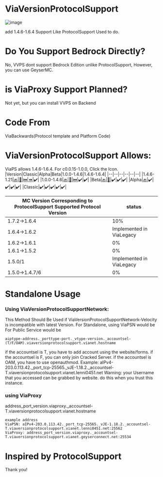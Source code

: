 # ViaVersionProtocolSupport
![image](https://github.com/user-attachments/assets/286e9bf8-63c5-4208-83e8-34afa77ac676)

add 1.4.6-1.6.4 Support Like ProtocolSupport Used to do.

# Do You Support Bedrock Directly?
No, VVPS dont support Bedrock Edition unlike ProtocolSupport, However, you can use GeyserMC.

# is ViaProxy Support Planned?
Not yet, but you can install VVPS on Backend

# Code From
ViaBackwards(Protocol template and Platform Code)
# ViaVersionProtocolSupport Allows:
ViaPS allows 1.4.6-1.6.4.
For c0.0.15-1.0.0, Click the Icon.
|Version|Classic|Alpha|Beta|1.0.0-1.4.6|1.4.6-1.6.4|
|--|--|--|--|--|--|
|1.4.6-1.21|[🔙](https://github.com/GAME-CLI-SRV-DEV/ViaVersionProtocolSupport-HyperRewind)|[🔄](https://github.com/GAME-CLI-SRV-DEV/ViaVersionProtocolSupport-SuperRewind)|[⏮️](https://github.com/GAME-CLI-SRV-DEV/ViaVersionProtocolSupport-Rewind)|[⏪](https://github.com/GAME-CLI-SRV-DEV/ViaVersionProtocolSupport-Backwards)|✔️|
|1.0.0-1.4.6|[🔙](https://github.com/GAME-CLI-SRV-DEV/ViaVersionProtocolSupport-HyperRewind)|[🔄](https://github.com/GAME-CLI-SRV-DEV/ViaVersionProtocolSupport-SuperRewind)|[⏮️](https://github.com/GAME-CLI-SRV-DEV/ViaVersionProtocolSupport-Rewind)|✔️|✔️|
|Beta|[🔙](https://github.com/GAME-CLI-SRV-DEV/ViaVersionProtocolSupport-HyperRewind)|[🔄](https://github.com/GAME-CLI-SRV-DEV/ViaVersionProtocolSupport-SuperRewind)|✔️|✔️|✔️|
|Alpha|[🔙](https://github.com/GAME-CLI-SRV-DEV/ViaVersionProtocolSupport-HyperRewind)|✔️|✔️|✔️|✔️|
|Classic|✔️|✔️|✔️|✔️|✔️|

|MC Version Corresponding to ProtocolSupport Supported Protocol Version|status|
|--|--|
|1.7.2->1.6.4|10%|
|1.6.4->1.6.2|Implemented in ViaLegacy|
|1.6.2->1.6.1|0%|
|1.6.1->1.5.2|0%|
|1.5.0/1|Implemented in ViaLegacy|
|1.5.0->1.4.7/6|0%|

# Standalone Usage
### Using ViaVersionProtocolSupportNetwork:
This Method Should Be Used if ViaVersionProtocolSupportNetwork-Velocity is incompatible with latest Version.
For Standalone, using ViaPSN would be For Public Service would be
```
aiptype-address._porttype-port._vtype-version._accountsel-(T/F/OAM).viaversionprotocolsupport.vianet.hostname
```
if the accountsel is T, you have to add account using the website/forms.
if the accountsel is F, you can only join Cracked Server.
if the accountsel is OAM, you have to use openauthmod.
Example:
aIPv4-203.0.113.42._port_tcp-25565._vJE-1.18.2._accountsel-T.viaversionprotocolsupport.vianet.lenni0451.net
Warning: your Username that you accessed can be grabbed by website. do this when you trust this instance.
### using ViaProxy
address_port_version.viaproxy._accountsel-T.viaversionprotocolsupport.vianet.hostname
```
example address
ViaPSN: aIPv4-203.0.113.42._port_tcp-25565._vJE-1.18.2._accountsel-T.viaversionprotocolsupport.vianet.lenni0451.net:25562
ViaProxy: address_port_version.viaproxy._accountsel-T.viaversionprotocolsupport.vianet.geyserconnect.net:25534
```
# Inspired by ProtocolSupport
Thank you!
